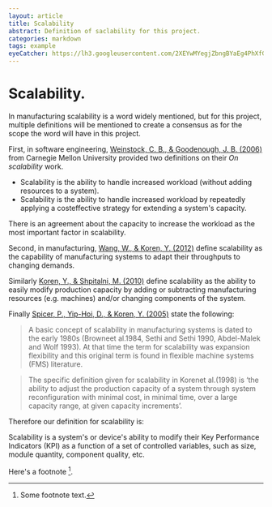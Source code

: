 ```yaml
---
layout: article
title: Scalability
abstract: Definition of saclability for this project.
categories: markdown  
tags: example
eyeCatcher: https://lh3.googleusercontent.com/2XEYwMYegjZbngBYaEg4PhXfG-lUmzqdmTLjvRlQokr0uB6VyAclyAYggveSFxLbyTGRnn-FQi8E2QCrXufcE8UNjzIAbN5iAroweDuN6zsbJAWmDUpDBO7IUvstzU4nm1QtcZ-1qA=w2400
---
```


# Scalability.

In manufacturing scalability is a word widely mentioned, but for this project, multiple definitions will be mentioned to create a consensus as for the scope the word will have in this project.

First, in software engineering, [Weinstock, C. B., & Goodenough, J. B. (2006)](https://apps.dtic.mil/sti/citations/ADA457003) from Carnegie Mellon University provided two definitions on their *On scalability* work.
  * Scalability is the ability to handle increased workload (without adding resources to a system). 
  * Scalability is the ability to handle increased workload by repeatedly applying a costeffective strategy for extending a system's capacity.

There is an agreement about the capacity to increase the workload as the most important factor in scalability.

Second, in manufacturing, [Wang, W., & Koren, Y. (2012)](https://www.sciencedirect.com/science/article/pii/S0278612511000999?casa_token=nhV0Rkunoy0AAAAA:-_xp1ZxA12m9l_HI0K3EVAslML7pBHt_W0rB90kQYanyKialX09pmasyULZe7VeYNC1W0KxXHGQ) define scalability as the capability of manufacturing systems to adapt their throughputs to changing demands.

Similarly [Koren, Y., & Shpitalni, M. (2010)](https://hal.archives-ouvertes.fr/hal-01891862/document) define scalability as the ability to easily modify production capacity by adding or subtracting manufacturing resources (e.g. machines) and/or changing components of the system.

Finally [Spicer, P., Yip-Hoi, D., & Koren, Y. (2005)](https://www.tandfonline.com/doi/abs/10.1080/00268970500183042) state the following: 

> A basic concept of scalability in manufacturing systems is dated to the early 1980s (Browneet al.1984, Sethi and Sethi 1990, Abdel-Malek and Wolf 1993). At that time the term for scalability was expansion flexibility and this original term is found in flexible machine systems (FMS) literature.

> The specific definition given for scalability in Korenet al.(1998) is ‘the ability to adjust the production capacity of a system through system reconfiguration with minimal cost, in minimal time, over a large capacity range, at given capacity increments’.


Therefore our definition for scalability is:

Scalability is a system's or device's ability to modify their Key Performance Indicators (KPI) as a function of a set of controlled variables, such as size, module quantity, component quality, etc.

 Here's a footnote [^1].

[^1]: Some footnote text.
